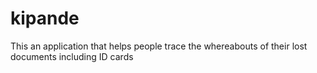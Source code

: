 # kipande
This an application that helps people trace the whereabouts of their lost documents including ID cards
